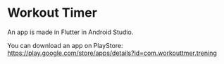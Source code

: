 # Workout Timer

An app is made in Flutter in Android Studio.

You can download an app on PlayStore: https://play.google.com/store/apps/details?id=com.workouttmer.trening
